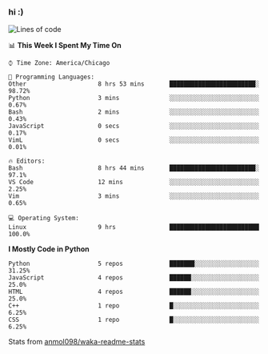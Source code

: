 ### hi :)

<!--START_SECTION:waka-->
![Lines of code](https://img.shields.io/badge/From%20Hello%20World%20I%27ve%20Written-773566%20lines%20of%20code-blue)

📊 **This Week I Spent My Time On** 

```text
⌚︎ Time Zone: America/Chicago

💬 Programming Languages: 
Other                    8 hrs 53 mins       ████████████████████████░   98.72% 
Python                   3 mins              ░░░░░░░░░░░░░░░░░░░░░░░░░   0.67% 
Bash                     2 mins              ░░░░░░░░░░░░░░░░░░░░░░░░░   0.43% 
JavaScript               0 secs              ░░░░░░░░░░░░░░░░░░░░░░░░░   0.17% 
VimL                     0 secs              ░░░░░░░░░░░░░░░░░░░░░░░░░   0.01%

🔥 Editors: 
Bash                     8 hrs 44 mins       ████████████████████████░   97.1% 
VS Code                  12 mins             ░░░░░░░░░░░░░░░░░░░░░░░░░   2.25% 
Vim                      3 mins              ░░░░░░░░░░░░░░░░░░░░░░░░░   0.65%

💻 Operating System: 
Linux                    9 hrs               █████████████████████████   100.0%

```

**I Mostly Code in Python** 

```text
Python                   5 repos             ███████░░░░░░░░░░░░░░░░░░   31.25% 
JavaScript               4 repos             ██████░░░░░░░░░░░░░░░░░░░   25.0% 
HTML                     4 repos             ██████░░░░░░░░░░░░░░░░░░░   25.0% 
C++                      1 repo              █░░░░░░░░░░░░░░░░░░░░░░░░   6.25% 
CSS                      1 repo              █░░░░░░░░░░░░░░░░░░░░░░░░   6.25%

```



<!--END_SECTION:waka-->

Stats from [anmol098/waka-readme-stats](https://github.com/anmol098/waka-readme-stats)
